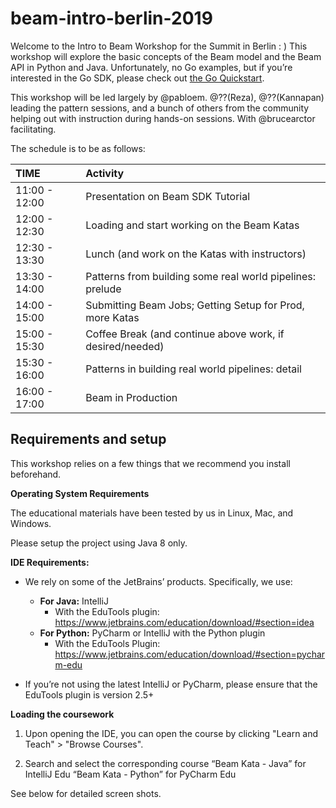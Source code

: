 # beam-intro-berlin-2019
Welcome to the Intro to Beam Workshop for the Summit in Berlin : )
This workshop will explore the basic concepts of the Beam model and the Beam API in Python and Java. Unfortunately, no Go examples, but if you’re interested in the Go SDK, please check out [the Go Quickstart](https://beam.apache.org/get-started/quickstart-go/).

This workshop will be led largely by @pabloem.  @??(Reza), @??(Kannapan) leading the pattern sessions, and a bunch of others from the community helping out with instruction during hands-on sessions.  With @brucearctor facilitating.  


The schedule is to be as follows:

| TIME | Activity |
| :--- | :--- |
| 11:00 - 12:00 | Presentation on Beam SDK Tutorial |
| 12:00 - 12:30 |Loading and start working on the Beam Katas |
| 12:30 - 13:30 | Lunch (and work on the Katas with instructors) |
| 13:30 - 14:00 | Patterns from building some real world pipelines: prelude |
| 14:00 - 15:00 | Submitting Beam Jobs; Getting Setup for Prod, more Katas |
| 15:00 - 15:30 | Coffee Break (and continue above work, if desired/needed) |
| 15:30 - 16:00 | Patterns in building real world pipelines: detail |
| 16:00 - 17:00 | Beam in Production |




## **Requirements and setup** ##

This workshop relies on a few things that we recommend you install beforehand.

**Operating System Requirements**

The educational materials have been tested by us in Linux, Mac, and Windows.

Please setup the project using Java 8 only.

**IDE Requirements:**

* We rely on some of the JetBrains’ products. Specifically, we use:
  * **For Java:** IntelliJ
    * With the EduTools plugin: 
      https://www.jetbrains.com/education/download/#section=idea
  * **For Python:** PyCharm or IntelliJ with the Python plugin
    * With the EduTools Plugin: 
      https://www.jetbrains.com/education/download/#section=pycharm-edu
      
* If you’re not using the latest IntelliJ or PyCharm, please ensure that the EduTools plugin is version 2.5+

**Loading the coursework**
1. Upon opening the IDE, you can open the course by clicking
"Learn and Teach" > "Browse Courses".

2. Search and select the corresponding course
“Beam Kata - Java” for IntelliJ Edu
“Beam Kata - Python” for PyCharm Edu

See below for detailed screen shots.  
